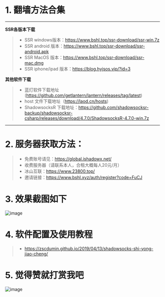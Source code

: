 # 1. 翻墙方法合集

---

**SSR各版本下载**

>+ SSR windows版本：https://www.bshl.top/ssr-download/ssr-win.7z
>+ SSR android 版本：https://www.bshl.top/ssr-download/ssr-android.apk
>+ SSR MacOS 版本：https://www.bshl.top/ssr-download/ssr-mac.dmg
>+ SSR iphone/ipad 版本：https://blog.hyjsos.vip/?id=3

**其他软件下载**
>+  蓝灯软件下载地址 (https://github.com/getlantern/lantern/releases/tag/latest)
>+  host 文件下载地址（https://laod.cn/hosts)
>+ ShadowsocksR 下载地址：https://github.com/shadowsocksr-backup/shadowsocksr-csharp/releases/download/4.7.0/ShadowsocksR-4.7.0-win.7z

---

# 2. 服务器获取方法：
>+ 免费账号请见：https://global.ishadowx.net/
>+ 收费服务器（请联系本人，合租大概每人20元/月）
>+ 冰山互联：https://www.23800.top/    
>+ 邀请链接：https://www.bshl.xyz/auth/register?code=FuCJ

# 3. 效果截图如下
![image](https://github.com/ZSCDumin/VPN/blob/master/3.png)

# 4. 软件配置及使用教程
>+ https://zscdumin.github.io/2019/04/13/shadowsocks-shi-yong-jiao-cheng/

# 5. 觉得赞就打赏我吧
![image](https://github.com/ZSCDumin/ZhiXinApp/raw/master/screenshoot/17.png)
